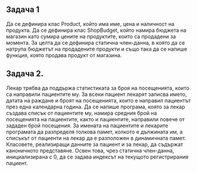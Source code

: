 ## Задача 1 
Да се дефинира клас Product, който има име, цена и наличност на продукта. Да се дефинира клас ShopBudget, който намира бюджета на магазин като сумира цените на продуктите, които са продадени за момента. За целта да се дефинира статична член-данна, в която да се натрупа бюджетът на продадените продукти и също така да се напише функция, която продава продукт от магазина.

## Задача 2.
Лекар трябва да поддържа статистиката за броя на посещенията, които са направили пациентите му.
За всеки пациент лекарят записва името, датата на раждане и броят на посещенията, които е направил пациентът
през една календарна година. Да се напише програма, която за лекар създава списък от пациентите му, намира средния 
брой на посещенията на пациентите, както и пациентите, направили повече от зададен брой посещения. За имената на 
пациентите и лекарите програмата да разпределя толкова памет, колкото е дължината им, а списъкът от пациенти на лекар да е
разположен в динамичната памет. Класовете, реализиращи данните за пациент и за лекар, да съдържат каноничното представяне. 
Освен това, чрез статична член-данна, инициализирана с 0, да се задава индексът на текущото регистрирания пациент.
